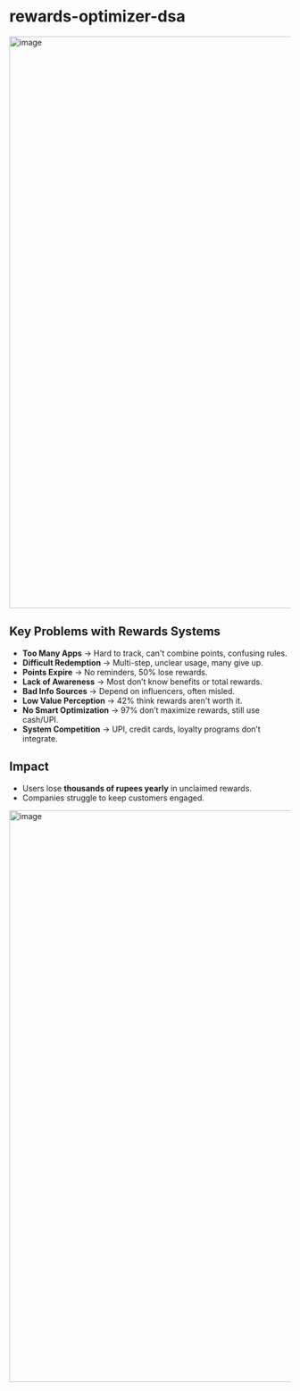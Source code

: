 # rewards-optimizer-dsa



<img width="1536" height="1024" alt="image" src="https://github.com/user-attachments/assets/a915b649-8219-4d3b-a2e7-7f7462497db6" />


## Key Problems with Rewards Systems

- **Too Many Apps** → Hard to track, can't combine points, confusing rules.  
- **Difficult Redemption** → Multi-step, unclear usage, many give up.  
- **Points Expire** → No reminders, 50% lose rewards.  
- **Lack of Awareness** → Most don’t know benefits or total rewards.  
- **Bad Info Sources** → Depend on influencers, often misled.  
- **Low Value Perception** → 42% think rewards aren't worth it.  
- **No Smart Optimization** → 97% don’t maximize rewards, still use cash/UPI.  
- **System Competition** → UPI, credit cards, loyalty programs don’t integrate.  

## Impact
- Users lose **thousands of rupees yearly** in unclaimed rewards.  
- Companies struggle to keep customers engaged.

<img width="1536" height="1024" alt="image" src="https://github.com/user-attachments/assets/1aeac90f-fb9a-4ff5-8c9c-63e0dfc45f20" />


